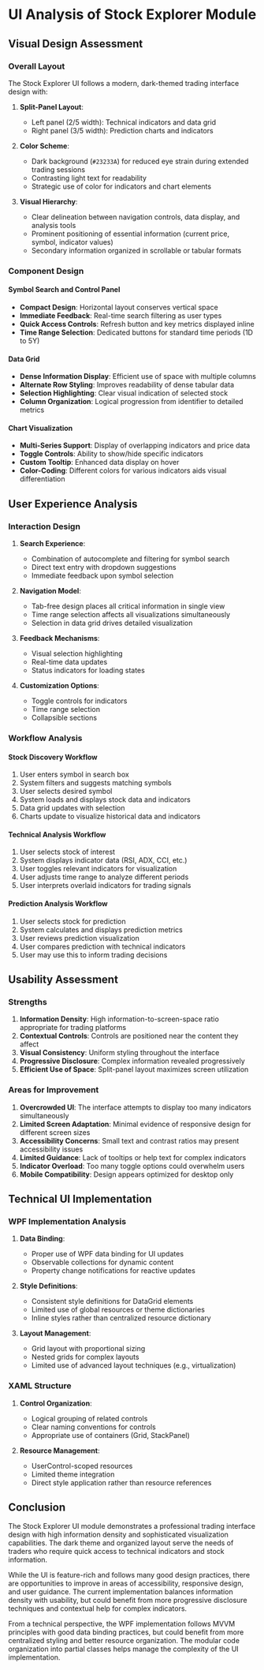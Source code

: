 # UI Analysis of Stock Explorer Module

## Visual Design Assessment

### Overall Layout

The Stock Explorer UI follows a modern, dark-themed trading interface design with:

1. **Split-Panel Layout**: 
   - Left panel (2/5 width): Technical indicators and data grid
   - Right panel (3/5 width): Prediction charts and indicators

2. **Color Scheme**:
   - Dark background (`#23233A`) for reduced eye strain during extended trading sessions
   - Contrasting light text for readability
   - Strategic use of color for indicators and chart elements

3. **Visual Hierarchy**:
   - Clear delineation between navigation controls, data display, and analysis tools
   - Prominent positioning of essential information (current price, symbol, indicator values)
   - Secondary information organized in scrollable or tabular formats

### Component Design

#### Symbol Search and Control Panel

- **Compact Design**: Horizontal layout conserves vertical space
- **Immediate Feedback**: Real-time search filtering as user types
- **Quick Access Controls**: Refresh button and key metrics displayed inline
- **Time Range Selection**: Dedicated buttons for standard time periods (1D to 5Y)

#### Data Grid

- **Dense Information Display**: Efficient use of space with multiple columns
- **Alternate Row Styling**: Improves readability of dense tabular data
- **Selection Highlighting**: Clear visual indication of selected stock
- **Column Organization**: Logical progression from identifier to detailed metrics

#### Chart Visualization

- **Multi-Series Support**: Display of overlapping indicators and price data
- **Toggle Controls**: Ability to show/hide specific indicators
- **Custom Tooltip**: Enhanced data display on hover
- **Color-Coding**: Different colors for various indicators aids visual differentiation

## User Experience Analysis

### Interaction Design

1. **Search Experience**:
   - Combination of autocomplete and filtering for symbol search
   - Direct text entry with dropdown suggestions
   - Immediate feedback upon symbol selection

2. **Navigation Model**:
   - Tab-free design places all critical information in single view
   - Time range selection affects all visualizations simultaneously
   - Selection in data grid drives detailed visualization

3. **Feedback Mechanisms**:
   - Visual selection highlighting
   - Real-time data updates
   - Status indicators for loading states

4. **Customization Options**:
   - Toggle controls for indicators
   - Time range selection
   - Collapsible sections

### Workflow Analysis

#### Stock Discovery Workflow

1. User enters symbol in search box
2. System filters and suggests matching symbols
3. User selects desired symbol
4. System loads and displays stock data and indicators
5. Data grid updates with selection
6. Charts update to visualize historical data and indicators

#### Technical Analysis Workflow

1. User selects stock of interest
2. System displays indicator data (RSI, ADX, CCI, etc.)
3. User toggles relevant indicators for visualization
4. User adjusts time range to analyze different periods
5. User interprets overlaid indicators for trading signals

#### Prediction Analysis Workflow

1. User selects stock for prediction
2. System calculates and displays prediction metrics
3. User reviews prediction visualization
4. User compares prediction with technical indicators
5. User may use this to inform trading decisions

## Usability Assessment

### Strengths

1. **Information Density**: High information-to-screen-space ratio appropriate for trading platforms
2. **Contextual Controls**: Controls are positioned near the content they affect
3. **Visual Consistency**: Uniform styling throughout the interface
4. **Progressive Disclosure**: Complex information revealed progressively
5. **Efficient Use of Space**: Split-panel layout maximizes screen utilization

### Areas for Improvement

1. **Overcrowded UI**: The interface attempts to display too many indicators simultaneously
2. **Limited Screen Adaptation**: Minimal evidence of responsive design for different screen sizes
3. **Accessibility Concerns**: Small text and contrast ratios may present accessibility issues
4. **Limited Guidance**: Lack of tooltips or help text for complex indicators
5. **Indicator Overload**: Too many toggle options could overwhelm users
6. **Mobile Compatibility**: Design appears optimized for desktop only

## Technical UI Implementation

### WPF Implementation Analysis

1. **Data Binding**:
   - Proper use of WPF data binding for UI updates
   - Observable collections for dynamic content
   - Property change notifications for reactive updates

2. **Style Definitions**:
   - Consistent style definitions for DataGrid elements
   - Limited use of global resources or theme dictionaries
   - Inline styles rather than centralized resource dictionary

3. **Layout Management**:
   - Grid layout with proportional sizing
   - Nested grids for complex layouts
   - Limited use of advanced layout techniques (e.g., virtualization)

### XAML Structure

1. **Control Organization**:
   - Logical grouping of related controls
   - Clear naming conventions for controls
   - Appropriate use of containers (Grid, StackPanel)

2. **Resource Management**:
   - UserControl-scoped resources
   - Limited theme integration
   - Direct style application rather than resource references

## Conclusion

The Stock Explorer UI module demonstrates a professional trading interface design with high information density and sophisticated visualization capabilities. The dark theme and organized layout serve the needs of traders who require quick access to technical indicators and stock information.

While the UI is feature-rich and follows many good design practices, there are opportunities to improve in areas of accessibility, responsive design, and user guidance. The current implementation balances information density with usability, but could benefit from more progressive disclosure techniques and contextual help for complex indicators.

From a technical perspective, the WPF implementation follows MVVM principles with good data binding practices, but could benefit from more centralized styling and better resource organization. The modular code organization into partial classes helps manage the complexity of the UI implementation.